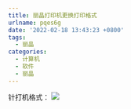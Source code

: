 ```yaml
---
title: 丽晶打印机更换打印格式
urlname: pqes6g
date: '2022-02-18 13:43:23 +0800'
tags:
  - 丽晶
categories:
  - 计算机
  - 软件
  - 丽晶
---
```


针打机格式：
![](https://s2.loli.net/2021/12/15/gTD1riJWAyhNzYf.png#crop=0&crop=0&crop=1&crop=1&id=FfkJL&originHeight=186&originWidth=745&originalType=binary∶=1&rotation=0&showTitle=false&status=done&style=none&title=)
